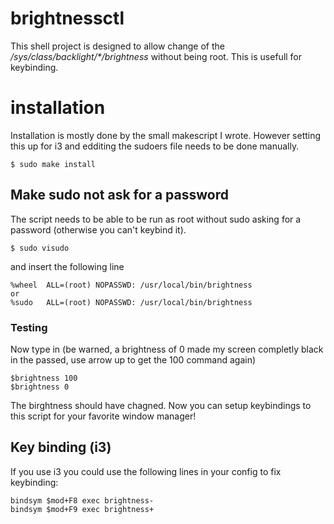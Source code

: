 # brightnessctl
This shell project is designed to allow change of the
*/sys/class/backlight/&#42;/brightness* without being root.
This is usefull for keybinding.

# installation
Installation is mostly done by the small makescript I wrote. 
However setting this up for i3 and edditing the sudoers file
needs to be done manually.

    $ sudo make install

## Make sudo not ask for a password
The script needs to be able to be run as root without sudo asking for a
password (otherwise you can't keybind it).

	$ sudo visudo

and insert the following line

	%wheel	ALL=(root) NOPASSWD: /usr/local/bin/brightness 
	or
	%sudo	ALL=(root) NOPASSWD: /usr/local/bin/brightness
	

### Testing ###
Now type in (be warned, a brightness of 0 made my screen completly black in the
passed, use arrow up to get the 100 command again)

	$brightness 100
	$brightness 0

The birghtness should have chagned.
Now you can setup keybindings to this script for your favorite window manager!

## Key binding (i3)
If you use i3 you could use the following lines in your config to fix keybinding:

	bindsym $mod+F8 exec brightness-
	bindsym $mod+F9 exec brightness+

